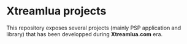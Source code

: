# Xtreamlua projects

This repository exposes several projects (mainly PSP application and library) that has been developped during **Xtreamlua.com** era.
